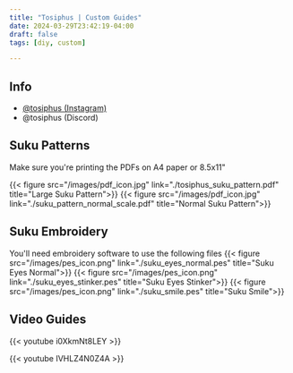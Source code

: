 ```yaml
---
title: "Tosiphus | Custom Guides"
date: 2024-03-29T23:42:19-04:00
draft: false
tags: [diy, custom]

---
```

## Info
- [@tosiphus (Instagram)](https://www.instagram.com/tosiphus/)
- @tosiphus (Discord)

## Suku Patterns
Make sure you're printing the PDFs on A4 paper or 8.5x11"

{{< figure src="/images/pdf_icon.jpg" link="./tosiphus_suku_pattern.pdf" title="Large Suku Pattern">}}
{{< figure src="/images/pdf_icon.jpg" link="./suku_pattern_normal_scale.pdf" title="Normal Suku Pattern">}}

## Suku Embroidery
You'll need embroidery software to use the following files
{{< figure src="/images/pes_icon.png" link="./suku_eyes_normal.pes" title="Suku Eyes Normal">}}
{{< figure src="/images/pes_icon.png" link="./suku_eyes_stinker.pes" title="Suku Eyes Stinker">}}
{{< figure src="/images/pes_icon.png" link="./suku_smile.pes" title="Suku Smile">}}


## Video Guides

{{< youtube i0XkmNt8LEY >}}

{{< youtube IVHLZ4N0Z4A >}}